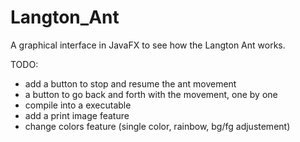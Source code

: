 # Langton_Ant
A graphical interface in JavaFX to see how the Langton Ant works.

TODO: 
- add a button to stop and resume the ant movement
- a button to go back and forth with the movement, one by one
- compile into a executable
- add a print image feature
- change colors feature (single color, rainbow, bg/fg adjustement)
